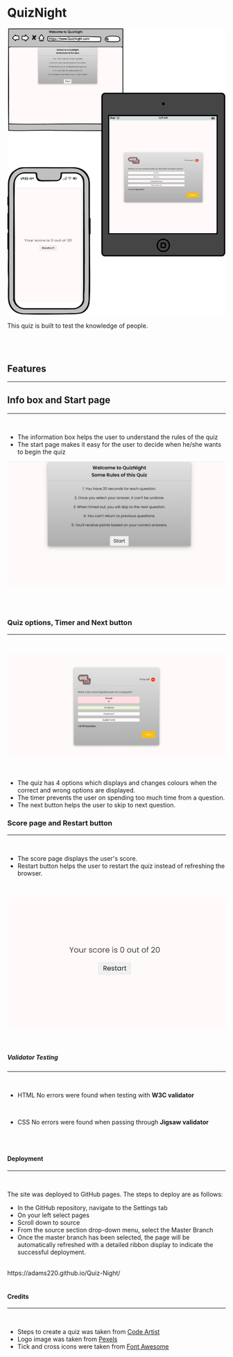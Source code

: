 # QuizNight

![header image for index](/assets/images/Quiz-project.png)

This quiz is built to test the knowledge of people.

<br>
<br>

## Features
<hr>

## Info box and Start page
<hr>
<br>

- The information box helps the user to understand the rules of the quiz
- The start page makes it easy for the user to decide when he/she wants to begin the quiz

![header image for index](/assets/images/Screenshot%20(307).png)

<br>
<br>

### Quiz options, Timer and Next button

<hr>
<br>

![header image for index](/assets/images/Screenshot%20(316).png)   

<br>

- The quiz has 4 options which displays and changes colours when the correct and wrong options are displayed.
- The timer prevents the user on spending too much time from a question.
- The next button helps the user to skip to next question.

### Score page and Restart button

<hr>
<br>

- The score page displays the user's score.
- Restart button helps the user to restart the quiz instead of refreshing the browser.
<br>

![image for history](/assets/images/Screenshot%20(308).png)

<br>

##### Validator Testing
<hr>
<br>

- HTML
No errors were found when testing with  **W3C validator**
<br>

- CSS
No errors were found when passing through  **Jigsaw validator**


<br>
<br>

#### Deployment
<hr>
<br>

The site was deployed to GitHub pages. The steps to deploy are as follows:
- In the GitHub repository, navigate to the Settings tab
- On your left select pages
- Scroll down to source
- From the source section drop-down menu, select the Master Branch
- Once the master branch has been selected, the page will be automatically refreshed with a detailed ribbon display to indicate the successful deployment.
<br>
https://adams220.github.io/Quiz-Night/

<br>
<br>

#### Credits
<hr>
<br>

- Steps to create a quiz was taken from [Code Artist](https://codingartistweb.com/)
- Logo image was taken from [Pexels](https://www.pexels.com)
- Tick and cross icons were taken from [Font Awesome](https://fontawesome.com)



